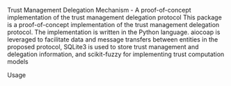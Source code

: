 Trust Management Delegation Mechanism - A proof-of-concept implementation of the trust management delegation protocol
This package is a proof-of-concept implementation of the trust management delegation protocol. The implementation is written in the Python language. aiocoap is leveraged to facilitate data and message transfers between entities in the proposed protocol, SQLite3 is used to store trust management and delegation information, and scikit-fuzzy for implementing trust computation models

Usage
